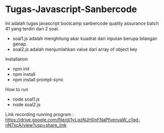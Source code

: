 # Tugas-Javascript-Sanbercode
Ini adalah tugas javascript bootcamp sanbercode quality assurance batch 41 yang terdiri dari 2 soal.
- soal1.js adalah menghitung akar kuadrat dari inputan berupa bilangan genap.
- soal2.js adalah menjumlahkan value dari array of object key


Installation

- npm init
- npm install
- npm install prompt-sync

How to run

- node soal1.js
- node soal2.js

Link recording running program : https://drive.google.com/file/d/1yLgzNJH0nFNaPfvenvaW_c1qd-nN7xcA/view?usp=share_link
